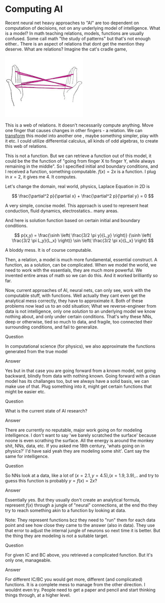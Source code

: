 # Computing AI

Recent neural net heavy approaches to "AI" are too dependent on
computation of decisions, not on any underlying model of intelligence.
What is a model? In math teaching relations, models, functions are
usually confused. Some call math "the study of patterns" but that's
not enough either.. There is an aspect of relations that dont get the
mention they deserve. What are relations? Imagine the cat's cradle
game,

![](cradle1.jpeg)

This is a web of relations. It doesn't necessarily compute anything.
Move one finger that causes changes in other fingers - a relation.
We can [transform](https://drive.google.com/uc?export=view&id=18Y1ZXPzI2nRrYyvjYNHiw7xG8cpWQNAU)
this model into another one , maybe something simpler, play with it etc.
I could utilize differential calculus, all kinds of odd algebras,
to create this web of relations.

This is not a function. But we can retrieve a function out of this
model, it could be the the function of "going from finger X to finger
Y, while always remaining in the middle". So I specified
initial and boundary conditions, and I received a function, something
computable. $f(x)=2x$ is a function. I plug in $x=2$, it gives me 4.
It computes.

Let's change the domain, real world, physics, Laplace Equation in 2D
is

$$
\frac{\partial^2 p}{\partial x} + \frac{\partial^2 p}{\partial y}  = 0
$$

A very simple, concise model. This approach is used to represent heat
conduction, fluid dynamics, electrostatics.. many areas.

And here is  solution function based on certain initial and boundary conditions.

$$
p(x,y) =
\frac{\sinh \left( \frac{3/2 \pi y}{L_y}  \right)}
     {\sinh \left( \frac{3/2 \pi L_y}{L_x} \right)}
\sin \left( \frac{3/2 \pi x}{L_x}  \right)     
$$

A bloddy mess. It is of course computable.

Then, a relation, a model is much more fundamental, essential
construct. A function, as a solution, can be complicated. When we
model the world, we need to work with the essentials, they are much
more powerful. We invented entire areas of math so we can do this. And
it worked brilliantly so far.

Now, current approaches of AI, neural nets, can only see, work with
the computable stuff, with functions. Well actually they cant even get
the analytical mess correctly, they have to approximate it. Both of
these problems now lead us to an odd situation; What we
reverse-engineer from data is not intelligence, only one *solution* to
an underlying model we know nothing about, and only under certain
conditions. That's why these NNs, deep or otherwise, tied so much to
data, and fragile, too connected their surrounding conditions, and
fail to generalize.

Question

In computational science (for physics), we also approximate the
functions generated from the true model

Answer

Yes but in that case you are going forward from a known model, not
going backward, blindly from data with nothing known. Going forward
with a clean model has its challanges too, but we always have a solid
basis, we can make use of that. Plug something into it, might get
certain functions that might be easier etc. 

Question

What is the current state of AI research?

Answer

There are currently no reputable, major work going on for modeling
intelligence. I don't want to say 'we barely scratched the surface'
because noone is even scrathing the surface. All the energy is around
the monkey shit, NNs, data, etc. If you asked me 18th century, 'whats
going on in physics?' I'd have said yeah they are modeling some shit'.
Cant say the same for intelligence.

Question

So NNs look at a data, like a lot of $(x=2.1,y=4.5)$,$(x=1.9,3.9)$,..
and try to guess this function is probably $y = f(x) = 2x$?

Answer

Essentially yes. But they usually don't create an analytical formula,
represent $f(x)$ through a jungle of "neural" connections, at the end
tho they try to reach something akin to a function by looking at data.

Note: They represent functions bcz they need to "run" them for each
data point and see how close they came to the answer (also in data).
They use that error to adjust the internal jungle of neurons so next
time it is better. But the thing they are modeling is not a suitable
target.

Question

For given IC and BC above, you retrieved a complicated function. But
it's only one, manageable.

Answer

For different IC/BC you would get more, different (and complicated)
functions. It is a complete mess to manage from the other direction.
I wouldnt even try. People need to get a paper and pencil and start
thinking things through, at a higher level. 


